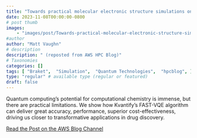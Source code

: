 ```yaml
---
title: "Towards practical molecular electronic structure simulations on NISQ devices with Amazon Braket and Kvantify’s FAST-VQE algorithm"
date: 2023-11-08T00:00:00-0800
# post thumb
images:
    - "images/post/Towards-practical-molecular-electronic-structure-simulations-on-NISQ-devices-with-Amazon-Braket-and-Kvantifys-FAST-VQE-algorithm--1120x630.png"
#author
author: "Matt Vaughn"
# description
description: " (reposted from AWS HPC Blog)"
# Taxonomies
categories: []
tags: [ "Braket",  "Simulation",  "Quantum Technologies",  "hpcblog", ]
type: "regular" # available type (regular or featured)
draft: false
---
```


Quantum computing’s potential for computational chemistry is immense, but there are practical limitations. We show how Kvantify’s FAST-VQE algorithm can deliver great accuracy, performance, superior cost-effectiveness, driving us closer to transformative applications in drug discovery.

<a href="https://aws.amazon.com/blogs/quantum-computing/towards-practical-molecular-electronic-structure-simulations-on-nisq-devices-with-amazon-braket-and-kvantifys-fast-vqe-algorithm/" class="btn btn-primary btn-lg active" role="button" aria-pressed="true" style="margin-top: 8px;">Read the Post on the AWS Blog Channel</a>